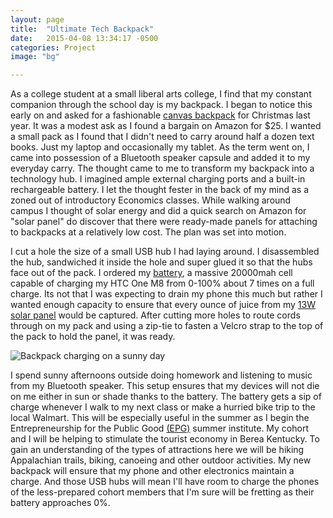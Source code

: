 ```yaml
---
layout: page
title:  "Ultimate Tech Backpack"
date:   2015-04-08 13:34:17 -0500
categories: Project
image: "bg"

---
```

As a college student at a small liberal arts college, I find that my constant companion through the school day is my backpack. I began to notice this early on and asked for a fashionable [canvas backpack](http://goo.gl/QtQ4Ph) for Christmas last year. It was a modest ask as I found a bargain on Amazon for $25\. I wanted a small pack as I found that I didn't need to carry around half a dozen text books. Just my laptop and occasionally my tablet. As the term went on, I came into possession of a Bluetooth speaker capsule and added it to my everyday carry. The thought came to me to transform my backpack into a technology hub. I imagined ample external charging ports and a built-in rechargeable battery. I let the thought fester in the back of my mind as a zoned out of introductory Economics classes. While walking around campus I thought of solar energy and did a quick search on Amazon for "solar panel" do discover that there were ready-made panels for attaching to backpacks at a relatively low cost. The plan was set into motion.

I cut a hole the size of a small USB hub I had laying around. I disassembled the hub, sandwiched it inside the hole and super glued it so that the hubs face out of the pack. I ordered my [battery](http://goo.gl/UY3szN), a massive 20000mah cell capable of charging my HTC One M8 from 0-100% about 7 times on a full charge. Its not that I was expecting to drain my phone this much but rather I wanted enough capacity to ensure that every ounce of juice from my [13W solar panel](http://goo.gl/c96TTa) would be captured. After cutting more holes to route cords through on my pack and using a zip-tie to fasten a Velcro strap to the top of the pack to hold the panel, it was ready.

![Backpack charging on a sunny day](../../../../img/backpack/bench.jpg)

I spend sunny afternoons outside doing homework and listening to music from my Bluetooth speaker. This setup ensures that my devices will not die on me either in sun or shade thanks to the battery. The battery gets a sip of charge whenever I walk to my next class or make a hurried bike trip to the local Walmart. This will be especially useful in the summer as I begin the Entrepreneurship for the Public Good [(EPG)](http://www.berea.edu/epg/) summer institute. My cohort and I will be helping to stimulate the tourist economy in Berea Kentucky. To gain an understanding of the types of attractions here we will be hiking Appalachian trails, biking, canoeing and other outdoor activities. My new backpack will ensure that my phone and other electronics maintain a charge. And those USB hubs will mean I'll have room to charge the phones of the less-prepared cohort members that I'm sure will be fretting as their battery approaches 0%.
